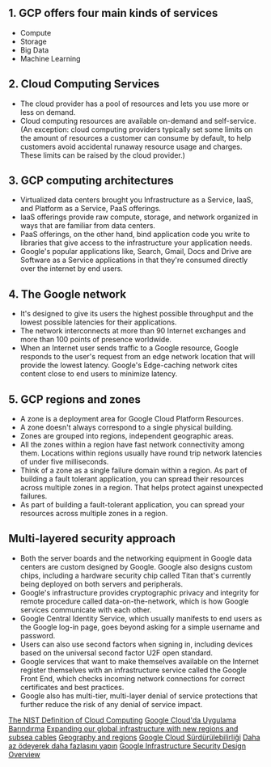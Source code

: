 ## 1. GCP offers four main kinds of services

* Compute
* Storage
* Big Data
* Machine Learning

## 2. Cloud Computing Services

* The cloud provider has a pool of resources and lets you use more or less on demand.
* Cloud computing resources are available on-demand and self-service. (An exception: cloud computing providers typically set some limits on the amount of resources a customer can consume by default, to help customers avoid accidental runaway resource usage and charges. These limits can be raised by the cloud provider.)

## 3. GCP computing architectures

* Virtualized data centers brought you Infrastructure as a Service, IaaS, and Platform as a Service, PaaS offerings. 
* IaaS offerings provide raw compute, storage, and network organized in ways that are familiar from data centers. 
* PaaS offerings, on the other hand, bind application code you write to libraries that give access to the infrastructure your application needs. 
* Google's popular applications like, Search, Gmail, Docs and Drive are Software as a Service applications in that they're consumed directly over the internet by end users.

## 4. The Google network

* It's designed to give its users the highest possible throughput and the lowest possible latencies for their applications.	
* The network interconnects at more than 90 Internet exchanges and more than 100 points of presence worldwide.
* When an Internet user sends traffic to a Google resource, Google responds to the user's request from an edge network location that will provide the lowest latency. Google's Edge-caching network cites content close to end users to minimize latency.

## 5. GCP regions and zones

* A zone is a deployment area for Google Cloud Platform Resources.
* A zone doesn't always correspond to a single physical building.
* Zones are grouped into regions, independent geographic areas.
* All the zones within a region have fast network connectivity among them. Locations within regions usually have round trip network latencies of under five milliseconds.
* Think of a zone as a single failure domain within a region. As part of building a fault tolerant application, you can spread their resources across multiple zones in a region. That helps protect against unexpected failures.
* As part of building a fault-tolerant application, you can spread your resources across multiple zones in a region.

## Multi-layered security approach

* Both the server boards and the networking equipment in Google data centers are custom designed by Google. Google also designs custom chips, including a hardware security chip called Titan that's currently being deployed on both servers and peripherals.
* Google's infrastructure provides cryptographic privacy and integrity for remote procedure called data-on-the-network, which is how Google services communicate with each other.
* Google Central Identity Service, which usually manifests to end users as the Google log-in page, goes beyond asking for a simple username and password.
* Users can also use second factors when signing in, including devices based on the universal second factor U2F open standard.
* Google services that want to make themselves available on the Internet register themselves with an infrastructure service called the Google Front End, which checks incoming network connections for correct certificates and best practices. 
* Google also has multi-tier, multi-layer denial of service protections that further reduce the risk of any denial of service impact. 


[The NIST Definition of Cloud Computing](https://www.nist.gov/publications/nist-definition-cloud-computing)
[Google Cloud'da Uygulama Barındırma](https://cloud.google.com/hosting-options)
[Expanding our global infrastructure with new regions and subsea cables](https://blog.google/topics/google-cloud/expanding-our-global-infrastructure-new-regions-and-subsea-cables/)
[Geography and regions](https://cloud.google.com/docs/geography-and-regions)
[Google Cloud Sürdürülebilirliği](https://cloud.google.com/sustainability)
[Daha az ödeyerek daha fazlasını yapın](https://cloud.google.com/pricing)
[Google Infrastructure Security Design Overview](https://cloud.google.com/security/infrastructure/design/)